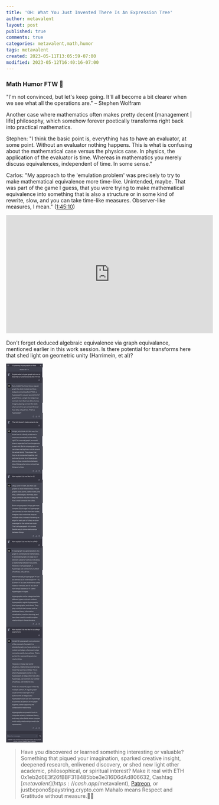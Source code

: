 ```yaml
---
title: 'OH: What You Just Invented There Is An Expression Tree'
author: metavalent
layout: post
published: true
comments: true
categories: metavalent,math,humor
tags: metavalent
created: 2023-05-11T13:05:59-07:00
modified: 2023-05-12T16:40:16-07:00
---
```


### Math Humor FTW 🤣

"I'm not convinced, but let's keep going. It'll all become a bit clearer when we see what all the operations are." &ndash; Stephen Wolfram

Another case where mathematics often makes pretty decent [management | life] philosophy, which somehow forever poetically transforms right back into practical mathematics.

Stephen: "I think the basic point is, everything has to have an evaluator, at some point. Without an evaluator nothing happens. This is what is confusing about the mathematical case versus the physics case. In physics, the application of the evaluator is time. Whereas in mathematics you merely discuss equivalences, independent of time. In some sense." 

Carlos: "My approach to the 'emulation problem' was precisely to try to make mathematical equivalence more time-like. Unintended, maybe. That was part of the game I guess, that you were trying to make mathematical equivalence into something that is also a structure or in some kind of rewrite, slow, and you can take time-like measures. Observer-like measures, I mean."
([1:45:10](https://www.youtube.com/embed/2-V3So3ipms?t=1h45m10s))

<iframe id="ytplayer" type="text/html" width="560" height="320"
  src="https://www.youtube.com/embed/2-V3So3ipms?t=1h45m10s"
  frameborder="0"></iframe>

Don't forget deduced algebraic equivalence via graph equivalance, mentioned earlier in this work session. Is there potential for transforms here that shed light on geometric unity (Harrimein, et al)?

![Explain It Like I'm Five](/assets/images/a32b8aa3c696e438f894bc03fef4a327.jpg "hypergraphs defined by GPT4")

<p></p>
<p></p>
<p></p>

> Have you discovered or learned something interesting or valuable? Something that piqued your imagination, sparked creative insight, deepened research, enlivened discovery, or shed new light other academic, philosophical, or spiritual interest? Make it real with ETH 0x1eb2d6E3f26fBBF31B485bbe3e316D6dAd806632, Cashtag [$metavalent](https://cash.app/$metavalent), [Patreon](https://patreon.com/metavalent), or justbepono$paystring.crypto.com Mahalo means Respect and Gratitude without measure.🙏🏼
